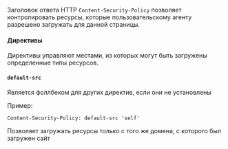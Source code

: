 Заголовок ответа HTTP `Content-Security-Policy` позволяет контролировать ресурсы, которые пользовательскому агенту разрешено загружать для данной страницы.

#### Директивы

Директивы управляют местами, из которых могут быть загружены определенные типы ресурсов.

#### `default-src`
Является фоллбеком для других директив, если они не установлены

Пример:
```
Content-Security-Policy: default-src 'self'
```

Позволяет загружать ресурсы только с того же домена, с которого был загружен сайт